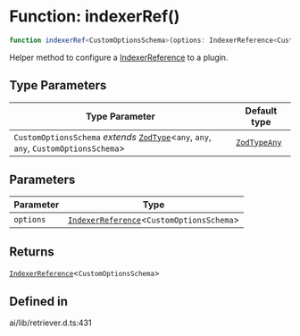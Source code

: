 # Function: indexerRef()

```ts
function indexerRef<CustomOptionsSchema>(options: IndexerReference<CustomOptionsSchema>): IndexerReference<CustomOptionsSchema>
```

Helper method to configure a [IndexerReference](../interfaces/IndexerReference.md) to a plugin.

## Type Parameters

| Type Parameter | Default type |
| ------ | ------ |
| `CustomOptionsSchema` *extends* [`ZodType`](../namespaces/z/classes/ZodType.md)\<`any`, `any`, `any`, `CustomOptionsSchema`\> | [`ZodTypeAny`](../namespaces/z/type-aliases/ZodTypeAny.md) |

## Parameters

| Parameter | Type |
| ------ | ------ |
| `options` | [`IndexerReference`](../interfaces/IndexerReference.md)\<`CustomOptionsSchema`\> |

## Returns

[`IndexerReference`](../interfaces/IndexerReference.md)\<`CustomOptionsSchema`\>

## Defined in

ai/lib/retriever.d.ts:431
